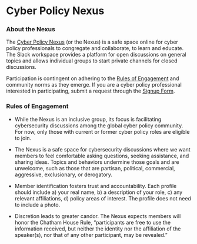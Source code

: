 # Cyber Policy Nexus

### About the Nexus
The [Cyber Policy Nexus](https://cyberpolicynexus.org/) (or the Nexus) is a safe space online for cyber policy professionals to congregate and collaborate, to learn and educate. The Slack workspace provides a platform for open discussions on general topics and allows individual groups to start private channels for closed discussions.

Participation is contingent on adhering to the [Rules of Engagement](https://cyberpolicynexus.org/#rules) and community norms as they emerge. If you are a cyber policy professional interested in participating, submit a request through the [Signup Form](https://cyberpolicynexus.org/#signup).

### Rules of Engagement
 * While the Nexus is an inclusive group, its focus is facilitating cybersecurity discussions among the global cyber policy community. For now, only those with current or former cyber policy roles are eligible to join.

 * The Nexus is a safe space for cybersecurity discussions where we want members to feel comfortable asking questions, seeking assistance, and sharing ideas. Topics and behaviors undermine those goals and are unwelcome, such as those that are partisan, political, commercial, aggressive, exclusionary, or derogatory.

 * Member identification fosters trust and accountability. Each profile should include a) your real name, b) a description of your role, c) any relevant affiliations, d) policy areas of interest. The profile does not need to include a photo.

 * Discretion leads to greater candor. The Nexus expects members will honor the Chatham House Rule, “participants are free to use the information received, but neither the identity nor the affiliation of the speaker(s), nor that of any other participant, may be revealed.”
